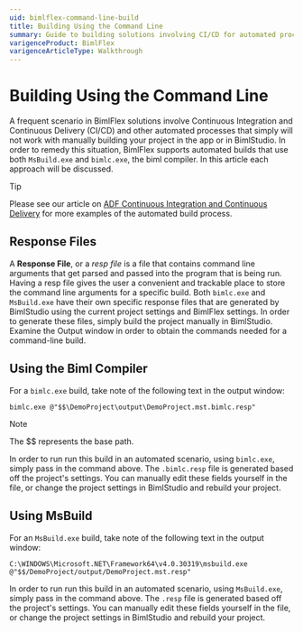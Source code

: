 ```yaml
---
uid: bimlflex-command-line-build
title: Building Using the Command Line
summary: Guide to building solutions involving CI/CD for automated processes, using response files, Biml Compiler, and MsBuild
varigenceProduct: BimlFlex
varigenceArticleType: Walkthrough
---
```


# Building Using the Command Line

A frequent scenario in BimlFlex solutions involve Continuous Integration and Continuous Delivery (CI/CD) and other automated processes that simply will not work with manually building your project in the app or in BimlStudio. In order to remedy this situation, BimlFlex supports automated builds that use both `MsBuild.exe` and `bimlc.exe`, the biml compiler. In this article each approach will be discussed.

> [!TIP]
> Please see our article on [ADF Continuous Integration and Continuous Delivery](xref:bimlflex-adf-continuous-integration-and-continuous-delivery) for more examples of the automated build process.

## Response Files

A **Response File**, or a *resp file* is a file that contains command line arguments that get parsed and passed into the program that is being run. Having a resp file gives the user a convenient and trackable place to store the command line arguments for a specific build. Both `bimlc.exe` and `MsBuild.exe` have their own specific response files that are generated by BimlStudio using the current project settings and BimlFlex settings. In order to generate these files, simply build the project manually in BimlStudio. Examine the Output window in order to obtain the commands needed for a command-line build.

## Using the Biml Compiler

For a `bimlc.exe` build, take note of the following text in the output window:

```console
bimlc.exe @"$$\DemoProject\output\DemoProject.mst.bimlc.resp"
```

>[!NOTE]
> The $$ represents the base path.

In order to run run this build in an automated scenario, using `bimlc.exe`, simply pass in the command above. The `.bimlc.resp` file is generated based off the project's settings. You can manually edit these fields yourself in the file, or change the project settings in BimlStudio and rebuild your project. 

## Using MsBuild

For an `MsBuild.exe` build, take note of the following text in the output window:

```console
C:\WINDOWS\Microsoft.NET\Framework64\v4.0.30319\msbuild.exe @"$$/DemoProject/output/DemoProject.mst.resp"
```

In order to run run this build in an automated scenario, using `MsBuild.exe`, simply pass in the command above. The `.resp` file is generated based off the project's settings. You can manually edit these fields yourself in the file, or change the project settings in BimlStudio and rebuild your project.
